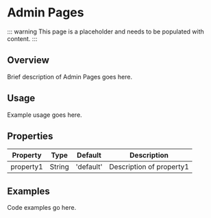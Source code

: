 # Admin Pages

::: warning
This page is a placeholder and needs to be populated with content.
:::

## Overview

Brief description of Admin Pages goes here.

## Usage

Example usage goes here.

## Properties

| Property | Type | Default | Description |
|----------|------|---------|-------------|
| property1 | String | 'default' | Description of property1 |

## Examples

Code examples go here.

